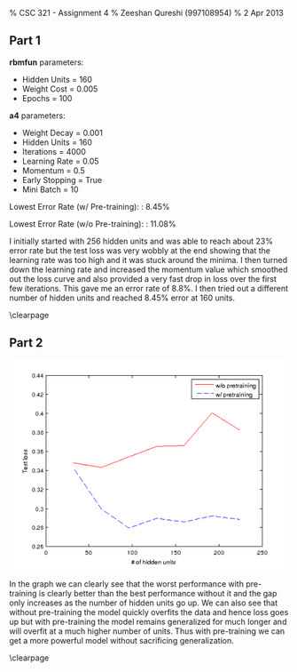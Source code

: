 % CSC 321 - Assignment 4
% Zeeshan Qureshi (997108954)
% 2 Apr 2013

Part 1
------

**rbmfun** parameters:

  + Hidden Units = 160
  + Weight Cost = 0.005
  + Epochs = 100

**a4** parameters:

  + Weight Decay = 0.001
  + Hidden Units = 160
  + Iterations = 4000
  + Learning Rate = 0.05
  + Momentum = 0.5
  + Early Stopping = True
  + Mini Batch  = 10

Lowest Error Rate (w/ Pre-training):
  : 8.45%

Lowest Error Rate (w/o Pre-training):
  : 11.08%

I initially started with $256$ hidden units and was able to reach about
$23$% error rate but the test loss was very wobbly at the end showing
that the learning rate was too high and it was stuck around the minima.
I then turned down the learning rate and increased the momentum value
which smoothed out the loss curve and also provided a very fast drop in
loss over the first few iterations. This gave me an error rate of
$8.8$%. I then tried out a different number of hidden units and reached
$8.45$% error at $160$ units.

\clearpage

Part 2
------

![32 to 224 Hidden Units](part2.png)


In the graph we can clearly see that the worst performance with
pre-training is clearly better than the best performance without it and
the gap only increases as the number of hidden units go up. We can also
see that without pre-training the model quickly overfits the data and
hence loss goes up but with pre-training the model remains generalized
for much longer and will overfit at a much higher number of units. Thus
with pre-training we can get a more powerful model without sacrificing
generalization.

\clearpage
